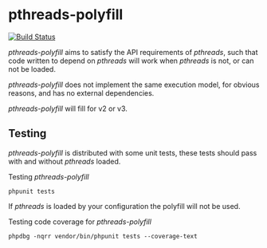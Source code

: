 # pthreads-polyfill

[![Build Status](https://travis-ci.org/krakjoe/pthreads-polyfill.svg)](https://travis-ci.org/krakjoe/pthreads-polyfill)

*pthreads-polyfill* aims to satisfy the API requirements of *pthreads*, such that code written to depend on *pthreads* will work when *pthreads* is not, or can not be loaded.

*pthreads-polyfill* does not implement the same execution model, for obvious reasons, and has no external dependencies.

*pthreads-polyfill* will fill for v2 or v3.

Testing
------

*pthreads-polyfill* is distributed with some unit tests, these tests should pass with and without *pthreads* loaded.

Testing *pthreads-polyfill*

    phpunit tests

If *pthreads* is loaded by your configuration the polyfill will not be used.

Testing code coverage for *pthreads-polyfill*

	phpdbg -nqrr vendor/bin/phpunit tests --coverage-text
